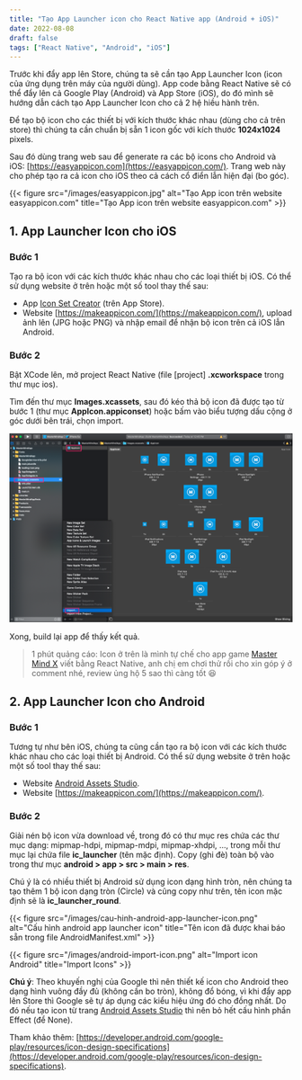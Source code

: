```yaml
---
title: "Tạo App Launcher icon cho React Native app (Android + iOS)"
date: 2022-08-08
draft: false
tags: ["React Native", "Android", "iOS"]
---
```


Trước khi đẩy app lên Store, chúng ta sẽ cần tạo App Launcher Icon (icon của ứng dụng trên máy của người dùng). App code bằng React Native sẽ có thể đẩy lên cả Google Play (Android) và App Store (iOS), do đó mình sẽ hướng dẫn cách tạo App Launcher Icon cho cả 2 hệ hiều hành trên.

Để tạo bộ icon cho các thiết bị với kích thước khác nhau (dùng cho cả trên store) thì chúng ta cần chuẩn bị sẵn 1 icon gốc với kích thước **1024x1024** pixels.

Sau đó dùng trang web sau để generate ra các bộ icons cho Android và iOS: [https://easyappicon.com](https://easyappicon.com/). Trang web này cho phép tạo ra cả icon cho iOS theo cả cách cổ điển lẫn hiện đại (bo góc).

{{< figure src="/images/easyappicon.jpg" alt="Tạo App icon trên website easyappicon.com" title="Tạo App icon trên website easyappicon.com" >}}

## 1. App Launcher Icon cho iOS

### Bước 1

Tạo ra bộ icon với các kích thước khác nhau cho các loại thiết bị iOS. Có thể sử dụng website ở trên hoặc một số tool thay thế sau:
- App [Icon Set Creator](https://apps.apple.com/us/app/icon-set-creator/id939343785?mt=12) (trên App Store).
- Website [https://makeappicon.com/](https://makeappicon.com/), upload ảnh lên (JPG hoặc PNG) và nhập email để nhận bộ icon trên cả iOS lẫn Android.

### Bước 2

Bật XCode lên, mở project React Native (file [project] **.xcworkspace** trong thư mục ios).

Tìm đến thư mục **Images.xcassets**, sau đó kéo thả bộ icon đã được tạo từ bước 1 (thư mục **AppIcon.appiconset**) hoặc bấm vào biểu tượng dấu cộng ở góc dưới bên trái, chọn import.

![Import ios app launcher icon](/images/import-ios-app-launcher-icon.png)

Xong, build lại app để thấy kết quả.

> 1 phút quảng cáo: Icon ở trên là mình tự chế cho app game [Master Mind X](https://play.google.com/store/apps/details?id=com.robinhuy.mastermindx) viết bằng React Native, anh chị em chơi thử rồi cho xin góp ý ở comment nhé, review ủng hộ 5 sao thì càng tốt 😆

## 2. App Launcher Icon cho Android

### Bước 1

Tương tự như bên iOS, chúng ta cũng cần tạo ra bộ icon với các kích thước khác nhau cho các loại thiết bị Android. Có thể sử dụng website ở trên hoặc một số tool thay thế sau:
- Website [Android Assets Studio](<http://romannurik.github.io/AndroidAssetStudio/icons-launcher.html#foreground.type=image&foreground.space.trim=1&foreground.space.pad=0.25&foreColor=rgba(96%2C%20125%2C%20139%2C%200)&backColor=rgb(255%2C%20255%2C%20255)&crop=0&backgroundShape=square&effects=none&name=ic_launcher>).
- Website [https://makeappicon.com/](https://makeappicon.com/).

### Bước 2

Giải nén bộ icon vừa download về, trong đó có thư mục res chứa các thư mục dạng: mipmap-hdpi, mipmap-mdpi, mipmap-xhdpi, ..., trong mỗi thư mục lại chứa file **ic_launcher** (tên mặc định). Copy (ghi đè) toàn bộ vào trong thư mục **android > app > src > main > res**.

Chú ý là có nhiều thiết bị Android sử dụng icon dạng hình tròn, nên chúng ta tạo thêm 1 bộ icon dạng tròn (Circle) và cũng copy như trên, tên icon mặc định sẽ là **ic_launcher_round**.

{{< figure src="/images/cau-hinh-android-app-launcher-icon.png" alt="Cấu hình android app launcher icon" title="Tên icon đã được khai báo sẵn trong file AndroidManifest.xml" >}}

{{< figure src="/images/android-import-icon.png" alt="Import icon Android" title="Import Icons" >}}

**Chú ý**: Theo khuyến nghị của Google thì nên thiết kế icon cho Android theo dạng hình vuông đầy đủ (không cần bo tròn), không đổ bóng, vì khi đẩy app lên Store thì Google sẽ tự áp dụng các kiểu hiệu ứng đó cho đồng nhất. Do đó nếu tạo icon từ trang [Android Assets Studio](<http://romannurik.github.io/AndroidAssetStudio/icons-launcher.html#foreground.type=image&foreground.space.trim=1&foreground.space.pad=0.25&foreColor=rgba(96%2C%20125%2C%20139%2C%200)&backColor=rgb(255%2C%20255%2C%20255)&crop=0&backgroundShape=square&effects=none&name=ic_launcher>) thì nên bỏ hết cấu hình phần Effect (để None).

Tham khảo thêm: [https://developer.android.com/google-play/resources/icon-design-specifications](https://developer.android.com/google-play/resources/icon-design-specifications).
